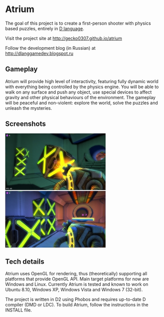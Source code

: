 Atrium
======
The goal of this project is to create a first-person shooter with physics based puzzles, entirely in [D language](http://dlang.org).

Visit the project site at http://gecko0307.github.io/atrium

Follow the development blog (in Russian) at http://dlanggamedev.blogspot.ru

Gameplay
--------
Atrium will provide high level of interactivity, featuring fully dynamic world with everything being controlled by the physics engine. You will be able to walk on any surface and push any object, use special devices to affect gravity and other physical behaviours of the environment. The gameplay will be peaceful and non-violent: explore the world, solve  the puzzles and unleash the mysteries.

Screenshots
-----------
[![Screenshot1](/screenshots/003_thumb.jpg)](/screenshots/003.jpg)
[![Screenshot1](/screenshots/004_thumb.jpg)](/screenshots/004.jpg)

Tech details
------------
Atrium uses OpenGL for rendering, thus (theoretically) supporting all platforms that provide OpenGL API. Main target platforms for now are Windows and Linux. Currently Atrium is tested and known to work on Ubuntu 8.10, Windows XP, Windows Vista and Windows 7 (32-bit).

The project is written in D2 using Phobos and requires up-to-date D compiler (DMD or LDC). To build Atrium, follow the instructions in the INSTALL file.
